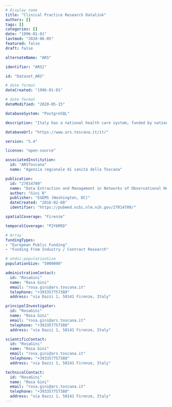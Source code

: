 ```yaml
---
# Display name
title: "Clinical Practice Research Datalink"
authors: []
tags: []
categories: []
date: "1996-01-01"
lastmod: "2020-06-05"
featured: false
draft: false

alternateName: "ARS"

identifier: "ARS1"

id: "Dataset_ARS"

# date format
dateCreated: "1996-01-01"

# date format
dateModified: "2020-05-15"

databaseSystem: "PostgreSQL"

description: "Italy has a national health care system, funded by national tax but organised at a regional level: each region receives money from the central government and must pay for the healthcare of its inhabitants. Administrative data of healthcare purchased (or administered) by each region are collected with the same national data model. ARS has a copy of the administrative data of the Tuscany region. Moreover ARS has a copy of the death and birth registry and of the malformation registry, and they can be linked at an individual level with the other health data available. The core of the system is the inhabitant registry."

databaseUrl: "https://www.ars.toscana.it/it/"

version: "5.4"

license: "open-source"

associatedInstitution: 
  id: "ARSToscana"
  name: "Agenzia regionale di sanità della Toscana"

publication: 
  id: "27014709"
  name: "Data Extraction and Management in Networks of Observational Health Care Databases for Scientific Research: A Comparison of EU-ADR, OMOP, Mini-Sentinel and MATRICE Strategies"
  author: "Gini R"
  publisher: "EGEMS (Washington, DC)"
  dateCreated: "2016-02-08"
  identifier: "https://pubmed.ncbi.nlm.nih.gov/27014709/"

spatialCoverage: "Firenze"

temporalCoverage: "P2Y6M5D"

# Array
fundingTypes:
- "European Public Funding"
- "Funding From Industry / Contract Research" 

# ohdsi:populationSize
populationSize: "5000000"

administrativeContact:
  id: "RosaGini"
  name: "Rosa Gini"
  email: "rosa.gini@ars.toscana.it"
  telephone: "+393357757388"
  address: "via Dazzi 1, 50141 Firenze, Italy"

principalInvestigator:
  id: "RosaGini"
  name: "Rosa Gini"
  email: "rosa.gini@ars.toscana.it"
  telephone: "+393357757388"
  address: "via Dazzi 1, 50141 Firenze, Italy"

scientificContact:
  id: "RosaGini"
  name: "Rosa Gini"
  email: "rosa.gini@ars.toscana.it"
  telephone: "+393357757388"
  address: "via Dazzi 1, 50141 Firenze, Italy"

technicalContact:
  id: "RosaGini"
  name: "Rosa Gini"
  email: "rosa.gini@ars.toscana.it"
  telephone: "+393357757388"
  address: "via Dazzi 1, 50141 Firenze, Italy"
---
```

